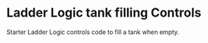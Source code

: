# Ladder Logic tank filling Controls
Starter Ladder Logic controls code to fill a tank when empty. 
